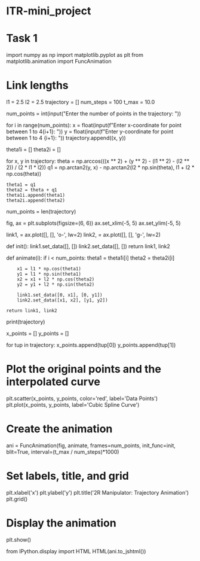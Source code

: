 # ITR-mini_project
# Task 1
import numpy as np
import matplotlib.pyplot as plt
from matplotlib.animation import FuncAnimation


# Link lengths
l1 = 2.5
l2 = 2.5
trajectory = []
num_steps = 100
t_max = 10.0


num_points = int(input("Enter the number of points in the trajectory: "))


for i in range(num_points):
    x = float(input(f"Enter x-coordinate for point between 1 to 4{i+1}: "))
    y = float(input(f"Enter y-coordinate for point between 1 to 4 {i+1}: "))
    trajectory.append((x, y)) 

theta1i = []
theta2i = []

for x, y in trajectory:
    theta = np.arccos(((x ** 2) + (y ** 2) - (l1 ** 2) - (l2 ** 2)) / (2 * l1 * l2))
    q1 = np.arctan2(y, x) - np.arctan2(l2 * np.sin(theta), l1 + l2 * np.cos(theta))

    theta1 = q1
    theta2 = theta + q1
    theta1i.append(theta1)
    theta2i.append(theta2)

num_points = len(trajectory)

fig, ax = plt.subplots(figsize=(6, 6))
ax.set_xlim(-5, 5)
ax.set_ylim(-5, 5)

link1, = ax.plot([], [], 'o-', lw=2)
link2, = ax.plot([], [], 'g-', lw=2)


def init():
    link1.set_data([], [])
    link2.set_data([], [])
    return link1, link2


def animate(i):
    if i < num_points:
        theta1 = theta1i[i]
        theta2 = theta2i[i]

        x1 = l1 * np.cos(theta1)
        y1 = l1 * np.sin(theta1)
        x2 = x1 + l2 * np.cos(theta2)
        y2 = y1 + l2 * np.sin(theta2)

        link1.set_data([0, x1], [0, y1])
        link2.set_data([x1, x2], [y1, y2])

    return link1, link2

print(trajectory)

x_points = []
y_points = []

for tup in trajectory:
    x_points.append(tup[0])
    y_points.append(tup[1])




# Plot the original points and the interpolated curve
plt.scatter(x_points, y_points, color='red', label='Data Points')
plt.plot(x_points, y_points, label='Cubic Spline Curve')


# Create the animation
ani = FuncAnimation(fig, animate, frames=num_points, init_func=init, blit=True, interval=(t_max / num_steps)*1000)

# Set labels, title, and grid
plt.xlabel('x')
plt.ylabel('y')
plt.title('2R Manipulator: Trajectory Animation')
plt.grid()

# Display the animation
plt.show()

from IPython.display import HTML
HTML(ani.to_jshtml())
